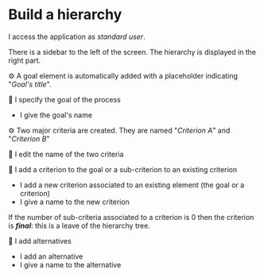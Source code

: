 <h1>Build a hierarchy</h1>

I access the application as _standard user_.

There is a sidebar to the left of the screen. The hierarchy is displayed in the right part.

⚙️ A goal element is automatically added with a placeholder indicating "*Goal's title*".

👤 I specify the goal of the process

- I give the goal's name

⚙️ Two major criteria are created. They are named "*Criterion A*" and "*Criterion B*"

👤 I edit the name of the two criteria

👤 I add a criterion to the goal or a sub-criterion to an existing criterion

- I add a new criterion associated to an existing element (the goal or a criterion)
- I give a name to the new criterion

If the number of sub-criteria associated to a criterion is 0 then the criterion is **_final_**: this is a leave of the
hierarchy tree.

👤 I add alternatives

- I add an alternative
- I give a name to the alternative
